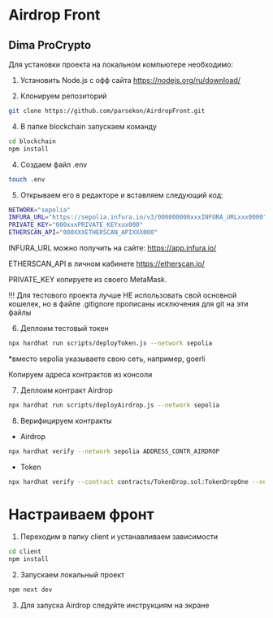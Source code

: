 # Airdrop Front
## Dima ProCrypto

Для установки проекта на локальном компьютере необходимо:

1. Установить Node.js с офф сайта
https://nodejs.org/ru/download/

2. Клонируем репозиторий 
```sh
git clone https://github.com/parsekon/AirdropFront.git
```

4. В папке blockchain запускаем команду
```sh
cd blockchain
npm install
```

4. Создаем файл .env
```sh
touch .env
```

5. Открываем его в редакторе и вставляем следующий код:
```sh
NETWORK="sepolia"
INFURA_URL="https://sepolia.infura.io/v3/000000000xxxINFURA_URLxxx0000"
PRIVATE_KEY="000xxxPRIVATE_KEYxxx000"
ETHERSCAN_API="000XXXETHERSCAN_APIXXX000"
```
INFURA_URL можно получить на сайте: https://app.infura.io/

ETHERSCAN_API в личном кабинете https://etherscan.io/

PRIVATE_KEY копируете из своего MetaMask. 

!!! Для тестового проекта лучше НЕ использовать свой основной кошелек, 
но в файле .gitignore прописаны исключения для git на эти файлы

6. Деплоим тестовый токен
```sh
npx hardhat run scripts/deployToken.js --network sepolia
```
*вместо sepolia указываете свою сеть, например, goerli

Копируем адреса контрактов из консоли

7. Деплоим контракт Airdrop
```sh
npx hardhat run scripts/deployAirdrop.js --network sepolia
```

8. Верифицируем контракты
- Airdrop
```sh
npx hardhat verify --network sepolia ADDRESS_CONTR_AIRDROP
```
- Token
```sh
npx hardhat verify --contract contracts/TokenDrop.sol:TokenDropOne --network sepolia ADDR_TOKEN_CONTR
```

# Настраиваем фронт

1. Переходим в папку client и устанавливаем зависимости
```sh
cd client
npm install
```

2. Запускаем локальный проект
```sh
npm next dev
```

3. Для запуска Airdrop следуйте инструкциям на экране
